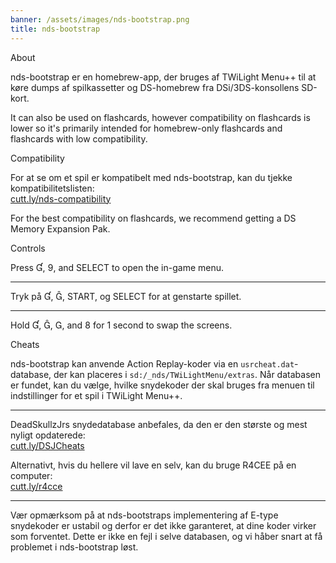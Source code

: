 ```yaml
---
banner: /assets/images/nds-bootstrap.png
title: nds-bootstrap
---
```


<div id="about" class="section-title">About</div>
<div class="section-body">
    <p>
        nds-bootstrap er en homebrew-app, der bruges af TWiLight Menu++ til at køre dumps af spilkassetter og DS-homebrew fra DSi/3DS-konsollens SD-kort.
    </p>
    <p>
        It can also be used on flashcards, however compatibility on flashcards is lower so it's primarily intended for homebrew-only flashcards and flashcards with low compatibility.
    </p>
</div>

<div id="compatibility" class="section-title">Compatibility</div>
<div class="section-body">
    <p>
        For at se om et spil er kompatibelt med nds-bootstrap, kan du tjekke kompatibilitetslisten: <br><a href="https://cutt.ly/nds-compatibility">cutt.ly/nds-compatibility</a>
    </p>
    <p>
        For the best compatibility on flashcards, we recommend getting a DS Memory Expansion Pak.
    </p>
</div>

<div id="controls" class="section-title">Controls</div>
<div class="section-body">
    <p class="mb-0">
        Press &#xE004;, &#xE07A;, and SELECT to open the in-game menu.
    </p>
    <hr>
    <p class="mb-0">
        Tryk på &#xE004;, &#xE005;, START, og SELECT for at genstarte spillet.
    </p>
    <hr>
    <p class="mb-0">
        Hold &#xE004;, &#xE005;, &#xE002;, and &#xE079; for 1 second to swap the screens.
    </p>
</div>

<div id="cheats" class="section-title">Cheats</div>
<div class="section-body">
    <p>
        nds-bootstrap kan anvende Action Replay-koder via en <code>usrcheat.dat</code>-database, der kan placeres i <code>sd:/_nds/TWiLightMenu/extras</code>. Når databasen er fundet, kan du vælge, hvilke snydekoder der skal bruges fra menuen til indstillinger for et spil i TWiLight Menu++.
    </p>
    <hr>
    <p>
        DeadSkullzJrs snydedatabase anbefales, da den er den største og mest nyligt opdaterede:<br><a href="https://cutt.ly/DSJCheats">cutt.ly/DSJCheats</a>
    </p>
    <p>
        Alternativt, hvis du hellere vil lave en selv, kan du bruge R4CEE på en computer:<br><a href="https://cutt.ly/r4cce">cutt.ly/r4cce</a>
    </p>
    <hr>
    <p>
        Vær opmærksom på at nds-bootstraps implementering af E-type snydekoder er ustabil og derfor er det ikke garanteret, at dine koder virker som forventet. Dette er ikke en fejl i selve databasen, og vi håber snart at få problemet i nds-bootstrap løst.
    </p>
</div>
